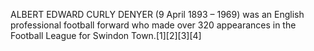 ALBERT EDWARD CURLY DENYER (9 April 1893 – 1969) was an English professional football forward who made over 320 appearances in the Football League for Swindon Town.[1][2][3][4]
